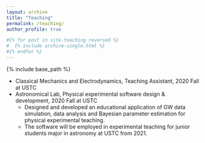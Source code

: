 ```yaml
---
layout: archive
title: "Teaching"
permalink: /teaching/
author_profile: true

#{% for post in site.teaching reversed %}
#  {% include archive-single.html %}
#{% endfor %}
---
```


{% include base_path %}

* Classical Mechanics and Electrodynamics, Teaching Assistant, 2020 Fall at USTC
* Astronomical Lab, Physical experimental software design & development, 2020 Fall at USTC
    * Designed and developed an educational application of GW data simulation, data analysis and Bayesian parameter estimation for physical experimental teaching.
    * The software will be employed in experimental teaching for junior students major in astronomy at USTC from 2021.
